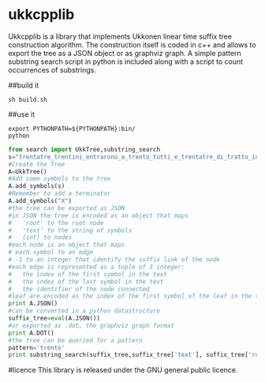 # ukkcpplib
Ukkcpplib is a library that implements Ukkonen linear time suffix tree construction algorithm.
The construction itself is coded in c++ and allows to export the tree as a JSON object or as graphviz graph.
A simple pattern substring search script in python is included along with a script to count occurrences of substrings.

##build it
```
sh build.sh
```
##use it
```
export PYTHONPATH=${PYTHONPATH}:bin/
python
```

```python
from search import UkkTree,substring_search
s="trentatre_trentini_entrarono_a_trento_tutti_e_trentatre_di_tratto_in_tratto_trotterellando"
#Create the Tree
A=UkkTree()
#Add some symbols to the tree 
A.add_symbols(s)
#Remember to add a terminator
A.add_symbols("X")
#the tree can be exported as JSON
#in JSON the tree is encoded as an object that maps
#   'root' to the root node
#   'text' to the string of symbols
#   (int) to nodes
#each node is an object that maps
# each symbol to an edge
# -1 to an integer that identify the suffix link of the node
#each edge is represented as a tuple of 3 integer:
#   the index of the first symbol in the text
#   the index of the last symbol in the text
#   the identifier of the node connected
#leaf are encoded as the index of the first symbol of the leaf in the text
print A.JSON()
#can be converted in a python datastructure
suffix_tree=eval(A.JSON())
#or exported as .dot, the graphviz graph format
print A.DOT()
#the tree can be queried for a pattern
pattern='trento'
print substring_search(suffix_tree,suffix_tree['text'], suffix_tree['root'],pattern)
```

#licence
This library is released under the GNU general public licence. 
